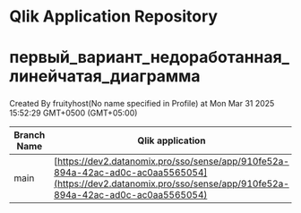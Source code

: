 # Qlik Application Repository 
# первый_вариант_недоработанная_линейчатая_диаграмма
### 
Created By fruityhost(No name specified in Profile) at Mon Mar 31 2025 15:52:29 GMT+0500 (GMT+05:00)

Branch Name|Qlik application
---|---
main|[https://dev2.datanomix.pro/sso/sense/app/910fe52a-894a-42ac-ad0c-ac0aa5565054](https://dev2.datanomix.pro/sso/sense/app/910fe52a-894a-42ac-ad0c-ac0aa5565054)